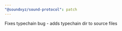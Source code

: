 ```yaml
---
"@soundxyz/sound-protocol": patch
---
```


Fixes typechain bug - adds typechain dir to source files
